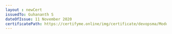 ```yaml
--- 
layout : newCert 
issuedTo: Guhananth S
dateOfIssue: 11 November 2020
certificatePath: https://certifyme.online/img/certificate/devopsma/ModuleCertificate/GuhananthJenkins.png
--- 
```


